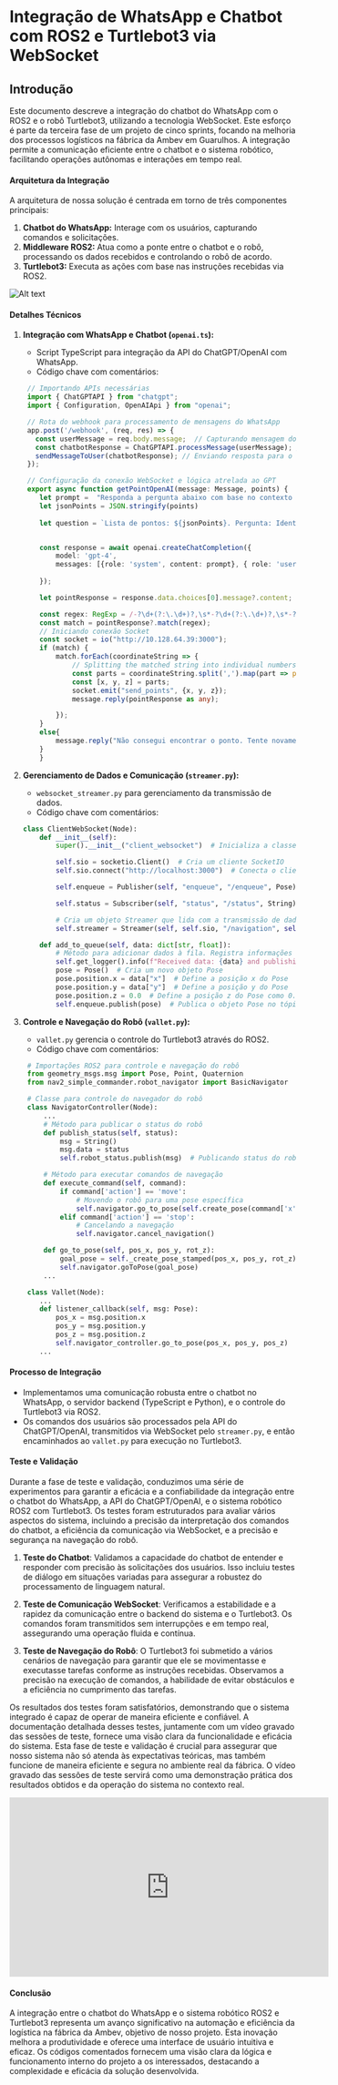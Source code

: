 # Integração de WhatsApp e Chatbot com ROS2 e Turtlebot3 via WebSocket

## Introdução

Este documento descreve a integração do chatbot do WhatsApp com o ROS2 e o robô Turtlebot3, utilizando a tecnologia WebSocket. Este esforço é parte da terceira fase de um projeto de cinco sprints, focando na melhoria dos processos logísticos na fábrica da Ambev em Guarulhos. A integração permite a comunicação eficiente entre o chatbot e o sistema robótico, facilitando operações autônomas e interações em tempo real.

#### Arquitetura da Integração
A arquitetura de nossa solução é centrada em torno de três componentes principais:

1. **Chatbot do WhatsApp:** Interage com os usuários, capturando comandos e solicitações.
2. **Middleware ROS2:** Atua como a ponte entre o chatbot e o robô, processando os dados recebidos e controlando o robô de acordo.
3. **Turtlebot3:** Executa as ações com base nas instruções recebidas via ROS2.

![Alt text](../../static/img/sprint3_websocket.jpg)

#### Detalhes Técnicos

1. **Integração com WhatsApp e Chatbot (`openai.ts`):**
   - Script TypeScript para integração da API do ChatGPT/OpenAI com WhatsApp.
   - Código chave com comentários:
    ```typescript
     // Importando APIs necessárias
     import { ChatGPTAPI } from "chatgpt";
     import { Configuration, OpenAIApi } from "openai";

     // Rota do webhook para processamento de mensagens do WhatsApp
     app.post('/webhook', (req, res) => {
       const userMessage = req.body.message;  // Capturando mensagem do usuário
       const chatbotResponse = ChatGPTAPI.processMessage(userMessage); // Processando mensagem
       sendMessageToUser(chatbotResponse); // Enviando resposta para o usuário
     });

     // Configuração da conexão WebSocket e lógica atrelada ao GPT
     export async function getPointOpenAI(message: Message, points) {
        let prompt =  "Responda a pergunta abaixo com base no contexto para encontrar as coordenadas do lugar. Fique atento para possíveis variações no nome quando o usuário perguntar.Sempre responda na língua que o usuário se comunicar. Sempre dê as coordenadas no formato ([x], [y], [z])"
        let jsonPoints = JSON.stringify(points)
            
        let question = `Lista de pontos: ${jsonPoints}. Pergunta: Identifique a responsta do usuário com base na lista de pontos Resposta: ${message.body} e depois coloque as coordenadas do ponto em formato de float.`


        const response = await openai.createChatCompletion({
            model: 'gpt-4',
            messages: [{role: 'system', content: prompt}, { role: 'user', content: question } ],
        
        });

        let pointResponse = response.data.choices[0].message?.content;

        const regex: RegExp = /-?\d+(?:\.\d+)?,\s*-?\d+(?:\.\d+)?,\s*-?\d+(?:\.\d+)?/gi;
        const match = pointResponse?.match(regex);
        // Iniciando conexão Socket
        const socket = io("http://10.128.64.39:3000");
        if (match) {
            match.forEach(coordinateString => {
                // Splitting the matched string into individual numbers
                const parts = coordinateString.split(',').map(part => parseFloat(part.trim()));
                const [x, y, z] = parts;
                socket.emit("send_points", {x, y, z});
                message.reply(pointResponse as any);

            });
        }
        else{
            message.reply("Não consegui encontrar o ponto. Tente novamente.")
        }
        }
    ```

2. **Gerenciamento de Dados e Comunicação (`streamer.py`):**
   - `websocket_streamer.py` para gerenciamento da transmissão de dados.
   - Código chave com comentários:
    ```python
    class ClientWebSocket(Node):
        def __init__(self):
            super().__init__("client_websocket")  # Inicializa a classe base Node com o nome "client_websocket"

            self.sio = socketio.Client()  # Cria um cliente SocketIO
            self.sio.connect("http://localhost:3000")  # Conecta o cliente SocketIO ao servidor na URL especificada

            self.enqueue = Publisher(self, "enqueue", "/enqueue", Pose)  # Cria um publicador para a fila de mensagens

            self.status = Subscriber(self, "status", "/status", String)  # Cria um assinante para receber atualizações de status

            # Cria um objeto Streamer que lida com a transmissão de dados e interage com o cliente SocketIO
            self.streamer = Streamer(self, self.sio, "/navigation", self.status, self.add_to_queue, self.enqueue)

        def add_to_queue(self, data: dict[str, float]):
            # Método para adicionar dados à fila. Registra informações e publica no tópico 'enqueue'
            self.get_logger().info(f"Received data: {data} and publishing on {self.enqueue.topic_name}")
            pose = Pose()  # Cria um novo objeto Pose
            pose.position.x = data["x"]  # Define a posição x do Pose
            pose.position.y = data["y"]  # Define a posição y do Pose
            pose.position.z = 0.0  # Define a posição z do Pose como 0.0
            self.enqueue.publish(pose)  # Publica o objeto Pose no tópico 'enqueue'
    ```

3. **Controle e Navegação do Robô (`vallet.py`):**
   - `vallet.py` gerencia o controle do Turtlebot3 através do ROS2.
   - Código chave com comentários:
    ```python
     # Importações ROS2 para controle e navegação do robô
     from geometry_msgs.msg import Pose, Point, Quaternion
     from nav2_simple_commander.robot_navigator import BasicNavigator

     # Classe para controle do navegador do robô
     class NavigatorController(Node):
         ...
         # Método para publicar o status do robô
         def publish_status(self, status):
             msg = String()
             msg.data = status
             self.robot_status.publish(msg)  # Publicando status do robô

         # Método para executar comandos de navegação
         def execute_command(self, command):
             if command['action'] == 'move':
                 # Movendo o robô para uma pose específica
                 self.navigator.go_to_pose(self.create_pose(command['x'], command['y'], command['theta']))
             elif command['action'] == 'stop':
                 # Cancelando a navegação
                 self.navigator.cancel_navigation()

         def go_to_pose(self, pos_x, pos_y, rot_z):
             goal_pose = self._create_pose_stamped(pos_x, pos_y, rot_z)
             self.navigator.goToPose(goal_pose)
         ...

     class Vallet(Node):
        ...
        def listener_callback(self, msg: Pose):
            pos_x = msg.position.x
            pos_y = msg.position.y
            pos_z = msg.position.z
            self.navigator_controller.go_to_pose(pos_x, pos_y, pos_z)
        ...
    ```

#### Processo de Integração
- Implementamos uma comunicação robusta entre o chatbot no WhatsApp, o servidor backend (TypeScript e Python), e o controle do Turtlebot3 via ROS2.
- Os comandos dos usuários são processados pela API do ChatGPT/OpenAI, transmitidos via WebSocket pelo `streamer.py`, e então encaminhados ao `vallet.py` para execução no Turtlebot3.

#### Teste e Validação

Durante a fase de teste e validação, conduzimos uma série de experimentos para garantir a eficácia e a confiabilidade da integração entre o chatbot do WhatsApp, a API do ChatGPT/OpenAI, e o sistema robótico ROS2 com Turtlebot3. Os testes foram estruturados para avaliar vários aspectos do sistema, incluindo a precisão da interpretação dos comandos do chatbot, a eficiência da comunicação via WebSocket, e a precisão e segurança na navegação do robô.

1. **Teste do Chatbot**: Validamos a capacidade do chatbot de entender e responder com precisão às solicitações dos usuários. Isso incluiu testes de diálogo em situações variadas para assegurar a robustez do processamento de linguagem natural.

2. **Teste de Comunicação WebSocket**: Verificamos a estabilidade e a rapidez da comunicação entre o backend do sistema e o Turtlebot3. Os comandos foram transmitidos sem interrupções e em tempo real, assegurando uma operação fluida e contínua.

3. **Teste de Navegação do Robô**: O Turtlebot3 foi submetido a vários cenários de navegação para garantir que ele se movimentasse e executasse tarefas conforme as instruções recebidas. Observamos a precisão na execução de comandos, a habilidade de evitar obstáculos e a eficiência no cumprimento das tarefas.

Os resultados dos testes foram satisfatórios, demonstrando que o sistema integrado é capaz de operar de maneira eficiente e confiável. A documentação detalhada desses testes, juntamente com um vídeo gravado das sessões de teste, fornece uma visão clara da funcionalidade e eficácia do sistema. Esta fase de teste e validação é crucial para assegurar que nosso sistema não só atenda às expectativas teóricas, mas também funcione de maneira eficiente e segura no ambiente real da fábrica. O vídeo gravado das sessões de teste servirá como uma demonstração prática dos resultados obtidos e da operação do sistema no contexto real.

<iframe width="560" height="315" src="https://youtube.com/embed/zAUZRT7so_g?" frameborder="0" allow="autoplay; encrypted-media" allowfullscreen> </iframe>


#### Conclusão
A integração entre o chatbot do WhatsApp e o sistema robótico ROS2 e Turtlebot3 representa um avanço significativo na automação e eficiência da logística na fábrica da Ambev, objetivo de nosso projeto. Esta inovação melhora a produtividade e oferece uma interface de usuário intuitiva e eficaz. Os códigos comentados fornecem uma visão clara da lógica e funcionamento interno do projeto a os interessados, destacando a complexidade e eficácia da solução desenvolvida.
